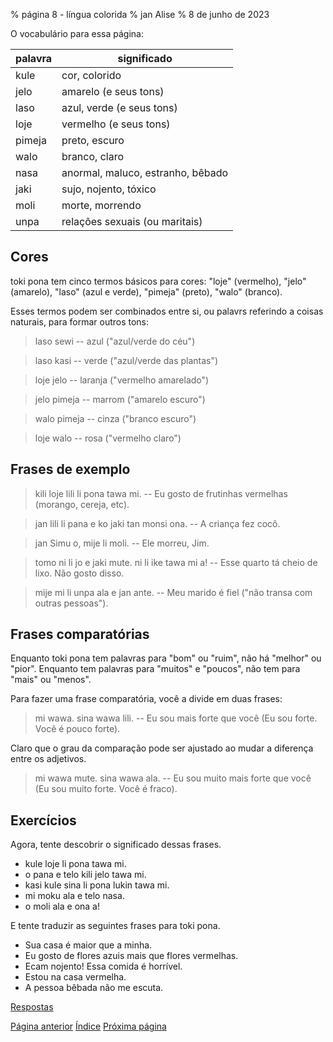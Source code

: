 % página 8 - língua colorida
% jan Alise
% 8 de junho de 2023

O vocabulário para essa página:

| palavra | significado                       |
|---------|-----------------------------------|
| kule    | cor, colorido                     |
| jelo    | amarelo (e seus tons)             |
| laso    | azul, verde (e seus tons)         |
| loje    | vermelho (e seus tons)            |
| pimeja  | preto, escuro                     |
| walo    | branco, claro                     |
| nasa    | anormal, maluco, estranho, bêbado |
| jaki    | sujo, nojento, tóxico             |
| moli    | morte, morrendo                   |
| unpa    | relações sexuais (ou maritais)    |

## Cores

toki pona tem cinco termos básicos para cores: "loje" (vermelho), "jelo"
(amarelo), "laso" (azul e verde), "pimeja" (preto), "walo" (branco).

Esses termos podem ser combinados entre si, ou palavrs referindo a coisas
naturais, para formar outros tons:

> laso sewi -- azul ("azul/verde do céu")

> laso kasi -- verde ("azul/verde das plantas")

> loje jelo -- laranja ("vermelho amarelado")

> jelo pimeja -- marrom ("amarelo escuro")

> walo pimeja -- cinza ("branco escuro")

> loje walo -- rosa ("vermelho claro")

## Frases de exemplo

> kili loje lili li pona tawa mi. -- Eu gosto de frutinhas vermelhas (morango,
> cereja, etc).

> jan lili li pana e ko jaki tan monsi ona. -- A criança fez cocô.

> jan Simu o, mije li moli. -- Ele morreu, Jim.

> tomo ni li jo e jaki mute. ni li ike tawa mi a! -- Esse quarto tá cheio de
> lixo. Não gosto disso.

> mije mi li unpa ala e jan ante. -- Meu marido é fiel ("não transa com outras
> pessoas").

## Frases comparatórias

Enquanto toki pona tem palavras para "bom" ou "ruim", não há "melhor" ou
"pior". Enquanto tem palavras para "muitos" e "poucos", não tem para "mais" ou
"menos".

Para fazer uma frase comparatória, você a divide em duas frases:

> mi wawa. sina wawa lili. -- Eu sou mais forte que você (Eu sou forte. Você é
> pouco forte).

Claro que o grau da comparação pode ser ajustado ao mudar a diferença entre os
adjetivos.

> mi wawa mute. sina wawa ala. -- Eu sou muito mais forte que você (Eu sou
> muito forte. Você é fraco).

## Exercícios

Agora, tente descobrir o significado dessas frases.

* kule loje li pona tawa mi.
* o pana e telo kili jelo tawa mi. 
* kasi kule sina li pona lukin tawa mi.
* mi moku ala e telo nasa.
* o moli ala e ona a!

E tente traduzir as seguintes frases para toki pona.

* Sua casa é maior que a minha.
* Eu gosto de flores azuis mais que flores vermelhas.
* Ecam nojento! Essa comida é horrível.
* Estou na casa vermelha.
* A pessoa bêbada não me escuta.

[Respostas](pt_answers.html#p8)

[Página anterior](pt_7.html) [Índice](pt_index.html) [Próxima página](pt_9.html)

